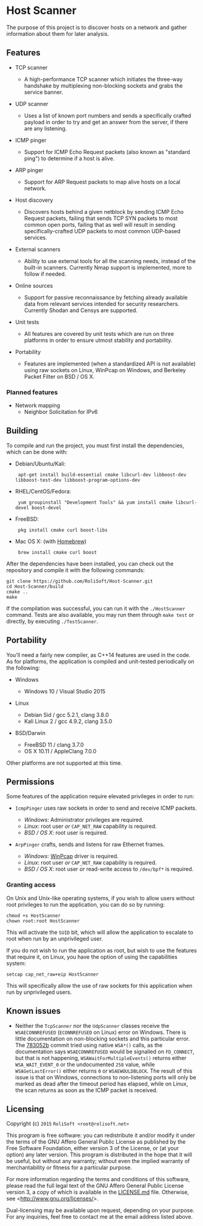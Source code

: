 # Host Scanner

The purpose of this project is to discover hosts on a network and gather information about them for later analysis.

## Features

* TCP scanner
  * A high-performance TCP scanner which initiates the three-way handshake by multiplexing non-blocking sockets and grabs the service banner.

* UDP scanner
  * Uses a list of known port numbers and sends a specifically crafted payload in order to try and get an answer from the server, if there are any listening.

* ICMP pinger
  * Support for ICMP Echo Request packets (also known as "standard ping") to determine if a host is alive.

* ARP pinger
  * Support for ARP Request packets to map alive hosts on a local network.

* Host discovery
  * Discovers hosts behind a given netblock by sending ICMP Echo Request packets, failing that sends TCP SYN packets to most common open ports, failing that as well will result in sending specifically-crafted UDP packets to most common UDP-based services.

* External scanners
  * Ability to use external tools for all the scanning needs, instead of the built-in scanners. Currently Nmap support is implemented, more to follow if needed.

* Online sources
  * Support for passive reconnaissance by fetching already available data from relevant services intended for security researchers. Currently Shodan and Censys are supported.

* Unit tests
  * All features are covered by unit tests which are run on three platforms in order to ensure utmost stability and portability.

* Portability
  * Features are implemented (when a standardized API is not available) using raw sockets on Linux, WinPcap on Windows, and Berkeley Packet Filter on BSD / OS X.

### Planned features

* Network mapping
  * Neighbor Solicitation for IPv6

## Building

To compile and run the project, you must first install the dependencies, which can be done with:

 * Debian/Ubuntu/Kali:
 
        apt-get install build-essential cmake libcurl-dev libboost-dev libboost-test-dev libboost-program-options-dev

 * RHEL/CentOS/Fedora:

        yum groupinstall "Development Tools" && yum install cmake libcurl-devel boost-devel

 * FreeBSD:

        pkg install cmake curl boost-libs

 * Mac OS X: (with [Homebrew](http://brew.sh/))

        brew install cmake curl boost

After the dependencies have been installed, you can check out the repository and compile it with the following commands:

    git clone https://github.com/RoliSoft/Host-Scanner.git
    cd Host-Scanner/build
    cmake ..
    make

If the compilation was successful, you can run it with the `./HostScanner` command. Tests are also available, you may run them through `make test` or directly, by executing `./TestScanner`.

## Portability

You'll need a fairly new compiler, as C++14 features are used in the code. As for platforms, the application is compiled and unit-tested periodically on the following:

 * Windows
   * Windows 10 / Visual Studio 2015

 * Linux
   * Debian Sid / gcc 5.2.1, clang 3.8.0
   * Kali Linux 2 / gcc 4.9.2, clang 3.5.0
 
 * BSD/Darwin
   * FreeBSD 11 / clang 3.7.0
   * OS X 10.11 / AppleClang 7.0.0

Other platforms are not supported at this time.

## Permissions

Some features of the application require elevated privileges in order to run:

* `IcmpPinger` uses raw sockets in order to send and receive ICMP packets.
  * *Windows*: Administrator privileges are required.
  * *Linux*: root user _or_ `CAP_NET_RAW` capability is required.
  * *BSD / OS X*: root user is required.

* `ArpPinger` crafts, sends and listens for raw Ethernet frames.
  * *Windows*: [WinPcap](http://www.winpcap.org/install/default.htm) driver is required.
  * *Linux*: root user _or_ `CAP_NET_RAW` capability is required.
  * *BSD / OS X*: root user _or_ read-write access to `/dev/bpf*` is required.

### Granting access

On Unix and Unix-like operating systems, if you wish to allow users without root privileges to run the application, you can do so by running:

    chmod +s HostScanner
    chown root:root HostScanner

This will activate the `SUID` bit, which will allow the application to escalate to root when run by an unprivileged user.

If you do not wish to run the application as root, but wish to use the features that require it, on Linux, you have the option of using the capabilities system:

    setcap cap_net_raw+eip HostScanner

This will specifically allow the use of raw sockets for this application when run by unprivileged users.

## Known issues

* Neither the `TcpScanner` nor the `UdpScanner` classes receive the `WSAECONNREFUSED` (`ECONNREFUSED` on Linux) error on Windows. There is little documentation on non-blocking sockets and this particular error. The [783052b](https://github.com/RoliSoft/Host-Scanner/commit/783052b49d39c3f2833e93c9bc183088eaec8797) commit tried using native `WSA*()` calls, as the documentation says `WSAECONNREFUSED` would be signalled on `FD_CONNECT`, but that is not happening, `WSAWaitForMultipleEvents()` returns either `WSA_WAIT_EVENT_0` or the undocumented `258` value, while `WSAGetLastError()` either returns `0` or `WSAEWOULDBLOCK`. The result of this issue is that on Windows, connections to non-listening ports will only be marked as dead after the timeout period has elapsed, while on Linux, the scan returns as soon as the ICMP packet is received.

## Licensing

Copyright (c) `2015` `RoliSoft <root@rolisoft.net>`

This program is free software: you can redistribute it and/or modify it under the terms of the GNU Affero General Public License as published by the Free Software Foundation, either version 3 of the License, or (at your option) any later version. This program is distributed in the hope that it will be useful, but without any warranty; without even the implied warranty of merchantability or fitness for a particular purpose.

For more information regarding the terms and conditions of this software, please read the full legal text of the GNU Affero General Public License version 3, a copy of which is available in the [LICENSE.md](LICENSE.md) file. Otherwise, see &lt;<http://www.gnu.org/licenses/>&gt;.

Dual-licensing may be available upon request, depending on your purpose. For any inquiries, feel free to contact me at the email address listed above.